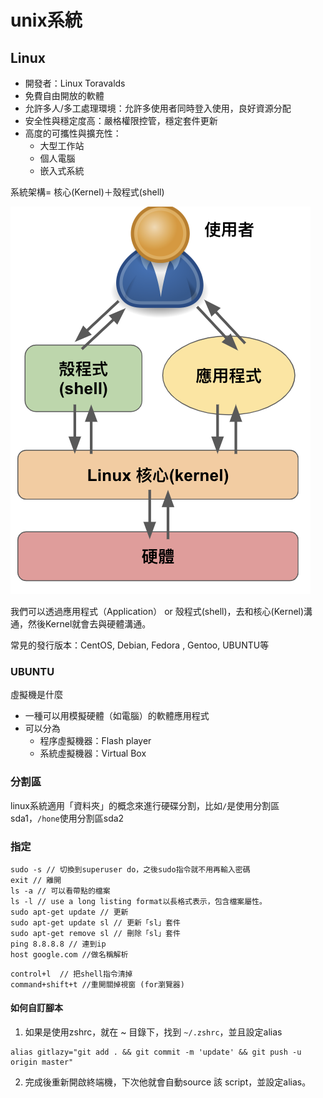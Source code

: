 # unix系統

## Linux

- 開發者：Linux Toravalds
- 免費自由開放的軟體
- 允許多人/多工處理環境：允許多使用者同時登入使用，良好資源分配
- 安全性與穩定度高：嚴格權限控管，穩定套件更新
- 高度的可攜性與擴充性：
  - 大型工作站
  - 個人電腦
  - 嵌入式系統

系統架構= 核心(Kernel)＋殼程式(shell)

![transport| width=100px](./img/shell.png)

我們可以透過應用程式（Application） or 殼程式(shell)，去和核心(Kernel)溝通，然後Kernel就會去與硬體溝通。

常見的發行版本：CentOS, Debian, Fedora , Gentoo, UBUNTU等

### UBUNTU


虛擬機是什麼
- 一種可以用模擬硬體（如電腦）的軟體應用程式
- 可以分為
  - 程序虛擬機器：Flash player
  - 系統虛擬機器：Virtual Box

### 分割區

linux系統適用「資料夾」的概念來進行硬碟分割，比如`/`是使用分割區sda1，`/hone`使用分割區sda2


### 指定

```shell
sudo -s // 切換到superuser do，之後sudo指令就不用再輸入密碼
exit // 離開
ls -a // 可以看帶點的檔案
ls -l // use a long listing format以長格式表示，包含檔案屬性。
sudo apt-get update // 更新
sudo apt-get update sl // 更新「sl」套件
sudo apt-get remove sl // 刪除「sl」套件
ping 8.8.8.8 // 連到ip
host google.com //做名稱解析
```

```
control+l  // 把shell指令清掉
command+shift+t //重開關掉視窗 (for瀏覽器)
```

#### 如何自訂腳本

1. 如果是使用zshrc，就在 ~ 目錄下，找到  `~/.zshrc`，並且設定alias

```
alias gitlazy="git add . && git commit -m 'update' && git push -u origin master"
```

2. 完成後重新開啟終端機，下次他就會自動source 該 script，並設定alias。
